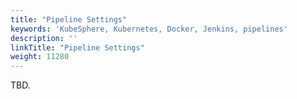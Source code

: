 ```yaml
---
title: "Pipeline Settings"
keywords: 'KubeSphere, Kubernetes, Docker, Jenkins, pipelines'
description: ''
linkTitle: "Pipeline Settings"
weight: 11280
---
```


TBD.